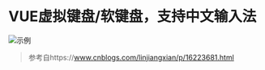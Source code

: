 # VUE虚拟键盘/软键盘，支持中文输入法
![示例](https://img2022.cnblogs.com/blog/1446455/202205/1446455-20220511110706332-234214448.png)

> 参考自https://www.cnblogs.com/linjiangxian/p/16223681.html

